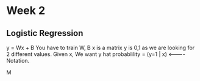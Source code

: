 # Week 2

## Logistic Regression

y = Wx + B
You have to train W, B
x is a matrix
y is 0,1 as we are looking for 2 different values. Given x, We want y hat 
probablility = (y=1 | x) <---- Notation.

M
